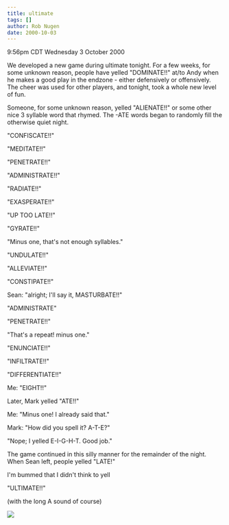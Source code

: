 ```yaml
---
title: ultimate
tags: []
author: Rob Nugen
date: 2000-10-03
---
```


<title>ultimate</title>
<p class=date>9:56pm CDT Wednesday 3 October 2000

<p>We developed a new game during ultimate tonight.  For a few weeks,
for some unknown reason, people have yelled "DOMINATE!!" at/to Andy
when he makes a good play in the endzone - either defensively or
offensively.  The cheer was used for other players, and tonight, took
a whole new level of fun.

<p>Someone, for some unknown reason, yelled "ALIENATE!!" or some other
nice 3 syllable word that rhymed.  The -ATE words began to randomly
fill the otherwise quiet night.

<p>"CONFISCATE!!"

<p>"MEDITATE!!"

<p>"PENETRATE!!"

<p>"ADMINISTRATE!!"

<p>"RADIATE!!"

<p>"EXASPERATE!!"

<p>"UP TOO LATE!!"

<p>"GYRATE!!"

<p>"Minus one, that's not enough syllables."

<p>"UNDULATE!!"

<p>"ALLEVIATE!!"

<p>"CONSTIPATE!!"

<p>Sean: "alright; I'll say it, MASTURBATE!!"

<p>"ADMINISTRATE"

<p>"PENETRATE!!"

<p>"That's a repeat!  minus one."

<p>"ENUNCIATE!!"

<p>"INFILTRATE!!"

<p>"DIFFERENTIATE!!"

<p>Me: "EIGHT!!"

<p>Later, Mark yelled "ATE!!"

<p>Me: "Minus one! I already said that."

<p>Mark: "How did you spell it?  A-T-E?"

<p>"Nope; I yelled E-I-G-H-T.  Good job."

<p>The game continued in this silly manner for the remainder of the
night.  When Sean left, people yelled "LATE!"

<p>I'm bummed that I didn't think to yell

<p>"ULTIMATE!!"  

<p>(with the long A sound of course)

<p><img src='/images/rob/wL-ROB.gif'>

